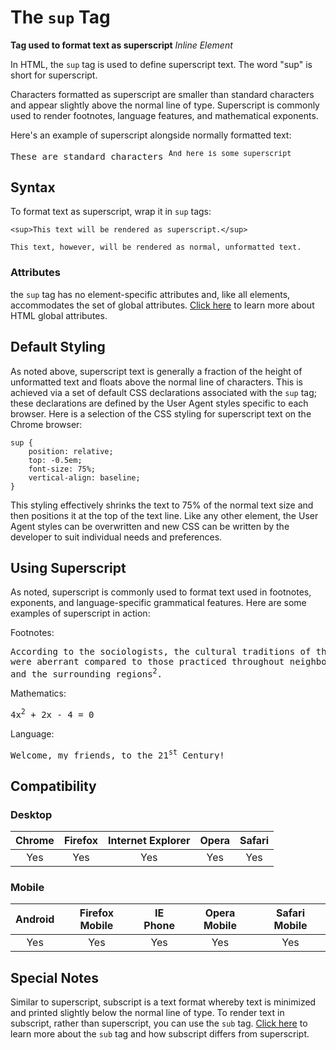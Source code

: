 # The `sup` Tag
**Tag used to format text as superscript**
*Inline Element*

In HTML, the `sup` tag is used to define superscript text. The word "sup" is short for superscript.

Characters formatted as superscript are smaller than standard characters and appear slightly above the normal line of type. Superscript is commonly used to render footnotes, language features, and mathematical exponents.

Here's an example of superscript alongside normally formatted text:
<pre>These are standard characters <sup>And here is some superscript</pre>

## Syntax

To format text as superscript, wrap it in `sup` tags:

```
<sup>This text will be rendered as superscript.</sup>

This text, however, will be rendered as normal, unformatted text.
```

### Attributes
the `sup` tag has no element-specific attributes and, like all elements, accommodates the set of global attributes. [Click here](#) to learn more about HTML global attributes.

## Default Styling
As noted above, superscript text is generally a fraction of the height of unformatted text and floats above the normal line of characters. This is achieved via a set of default CSS declarations associated with the `sup` tag; these declarations are defined by the User Agent styles specific to each browser. Here is a selection of the CSS styling for superscript text on the Chrome browser:

```
sup {
    position: relative;
    top: -0.5em;
    font-size: 75%;
    vertical-align: baseline;
}
```

This styling effectively shrinks the text to 75% of the normal text size and then positions it at the top of the text line. Like any other element, the User Agent styles can be overwritten and new CSS can be written by the developer to suit individual needs and preferences.

## Using Superscript

As noted, superscript is commonly used to format text used in footnotes, exponents, and language-specific grammatical features. Here are some examples of superscript in action:

Footnotes:
<pre>According to the sociologists, the cultural traditions of the tribe
were aberrant compared to those practiced throughout neighboring tribes
and the surrounding regions<sup>2</sup>.</pre>

Mathematics:
<pre>4x<sup>2</sup> + 2x - 4 = 0</pre>

Language:
<pre>Welcome, my friends, to the 21<sup>st</sup> Century!</pre>

## Compatibility

### Desktop

| Chrome  | Firefox | Internet Explorer | Opera | Safari |
|:-------:|:-------:|:-----------------:|:-----:|:------:|
|   Yes  |   Yes   |       Yes         |  Yes  |  Yes   |

### Mobile

| Android  | Firefox Mobile | IE Phone | Opera Mobile | Safari Mobile |
|:--------:|:--------------:|:--------:|:------------:|:-------------:|
|    Yes   |        Yes     |   Yes    |      Yes     |      Yes      |


## Special Notes

Similar to superscript, subscript is a text format whereby text is minimized and printed slightly below the normal line of type. To render text in subscript, rather than superscript, you can use the `sub` tag. [Click here](#) to learn more about the `sub` tag and how subscript differs from superscript.
